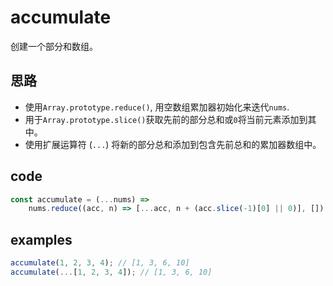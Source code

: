 # accumulate

创建一个部分和数组。

## 思路

- 使用`Array.prototype.reduce()`, 用空数组累加器初始化来迭代`nums`.
- 用于`Array.prototype.slice()`获取先前的部分总和或`0`将当前元素添加到其中。
- 使用扩展运算符 (`...`) 将新的部分总和添加到包含先前总和的累加器数组中。

## code

```javascript
const accumulate = (...nums) =>
    nums.reduce((acc, n) => [...acc, n + (acc.slice(-1)[0] || 0)], [])
```

## examples

```javascript
accumulate(1, 2, 3, 4); // [1, 3, 6, 10]
accumulate(...[1, 2, 3, 4]); // [1, 3, 6, 10]
```